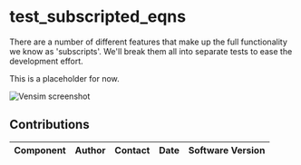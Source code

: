 test_subscripted_eqns
=====================

There are a number of different features that make up the full functionality we know as 
'subscripts'. We'll break them all into separate tests to ease the development effort.

This is a placeholder for now.


![Vensim screenshot](vensim_screenshot.png)


Contributions
-------------

| Component                         | Author          | Contact                    | Date    | Software Version        |
|:--------------------------------- |:--------------- |:-------------------------- |:------- |:----------------------- |

